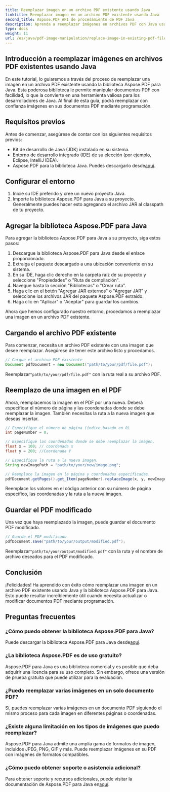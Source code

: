 ```yaml
---
title: Reemplazar imagen en un archivo PDF existente usando Java
linktitle: Reemplazar imagen en un archivo PDF existente usando Java
second_title: Aspose.PDF API de procesamiento de PDF Java
description: Aprenda a reemplazar imágenes en archivos PDF con Java usando Aspose.PDF para Java. Guía paso a paso con ejemplos de código para una sustitución de imágenes perfecta.
type: docs
weight: 11
url: /es/java/pdf-image-manipulation/replace-image-in-existing-pdf-file-using-java/
---
```


## Introducción a reemplazar imágenes en archivos PDF existentes usando Java

En este tutorial, lo guiaremos a través del proceso de reemplazar una imagen en un archivo PDF existente usando la biblioteca Aspose.PDF para Java. Esta poderosa biblioteca le permite manipular documentos PDF con facilidad, lo que la convierte en una herramienta valiosa para los desarrolladores de Java. Al final de esta guía, podrá reemplazar con confianza imágenes en sus documentos PDF mediante programación.

## Requisitos previos

Antes de comenzar, asegúrese de contar con los siguientes requisitos previos:

- Kit de desarrollo de Java (JDK) instalado en su sistema.
- Entorno de desarrollo integrado (IDE) de su elección (por ejemplo, Eclipse, IntelliJ IDEA).
-  Aspose.PDF para la biblioteca Java. Puedes descargarlo desde[aquí](https://releases.aspose.com/pdf/java/).

## Configurar el entorno

1. Inicie su IDE preferido y cree un nuevo proyecto Java.
2. Importe la biblioteca Aspose.PDF para Java a su proyecto. Generalmente puedes hacer esto agregando el archivo JAR al classpath de tu proyecto.

## Agregar la biblioteca Aspose.PDF para Java

Para agregar la biblioteca Aspose.PDF para Java a su proyecto, siga estos pasos:

1. Descargue la biblioteca Aspose.PDF para Java desde el enlace proporcionado.
2. Extraiga el paquete descargado a una ubicación conveniente en su sistema.
3. En su IDE, haga clic derecho en la carpeta raíz de su proyecto y seleccione "Propiedades" o "Ruta de compilación".
4. Navegue hasta la sección "Bibliotecas" o "Crear ruta".
5. Haga clic en el botón "Agregar JAR externos" o "Agregar JAR" y seleccione los archivos JAR del paquete Aspose.PDF extraído.
6. Haga clic en "Aplicar" o "Aceptar" para guardar los cambios.

Ahora que hemos configurado nuestro entorno, procedamos a reemplazar una imagen en un archivo PDF existente.

## Cargando el archivo PDF existente

Para comenzar, necesita un archivo PDF existente con una imagen que desee reemplazar. Asegúrese de tener este archivo listo y procedamos.

```java
// Cargue el archivo PDF existente
Document pdfDocument = new Document("path/to/your/pdf/file.pdf");
```

 Reemplazar`"path/to/your/pdf/file.pdf"` con la ruta real a su archivo PDF.

## Reemplazo de una imagen en el PDF

Ahora, reemplacemos la imagen en el PDF por una nueva. Deberá especificar el número de página y las coordenadas donde se debe reemplazar la imagen. También necesitas la ruta a la nueva imagen que deseas insertar.

```java
// Especifique el número de página (índice basado en 0)
int pageNumber = 0;

// Especifique las coordenadas donde se debe reemplazar la imagen.
float x = 100; // coordenada x
float y = 200; //Coordenada Y

// Especifique la ruta a la nueva imagen.
String newImagePath = "path/to/your/new/image.png";

// Reemplace la imagen en la página y coordenadas especificadas.
pdfDocument.getPages().get_Item(pageNumber).replaceImage(x, y, newImagePath);
```

Reemplace los valores en el código anterior con su número de página específico, las coordenadas y la ruta a la nueva imagen.

## Guardar el PDF modificado

Una vez que haya reemplazado la imagen, puede guardar el documento PDF modificado.

```java
// Guarde el PDF modificado
pdfDocument.save("path/to/your/output/modified.pdf");
```

 Reemplazar`"path/to/your/output/modified.pdf"` con la ruta y el nombre de archivo deseados para el PDF modificado.

## Conclusión

¡Felicidades! Ha aprendido con éxito cómo reemplazar una imagen en un archivo PDF existente usando Java y la biblioteca Aspose.PDF para Java. Esto puede resultar increíblemente útil cuando necesita actualizar o modificar documentos PDF mediante programación.

## Preguntas frecuentes

### ¿Cómo puedo obtener la biblioteca Aspose.PDF para Java?

 Puede descargar la biblioteca Aspose.PDF para Java desde[aquí](https://releases.aspose.com/pdf/java/).

### ¿La biblioteca Aspose.PDF es de uso gratuito?

Aspose.PDF para Java es una biblioteca comercial y es posible que deba adquirir una licencia para su uso completo. Sin embargo, ofrece una versión de prueba gratuita que puede utilizar para la evaluación.

### ¿Puedo reemplazar varias imágenes en un solo documento PDF?

Sí, puedes reemplazar varias imágenes en un documento PDF siguiendo el mismo proceso para cada imagen en diferentes páginas o coordenadas.

### ¿Existe alguna limitación en los tipos de imágenes que puedo reemplazar?

Aspose.PDF para Java admite una amplia gama de formatos de imagen, incluidos JPEG, PNG, GIF y más. Puede reemplazar imágenes en su PDF con imágenes de formatos compatibles.

### ¿Cómo puedo obtener soporte o asistencia adicional?

 Para obtener soporte y recursos adicionales, puede visitar la documentación de Aspose.PDF para Java en[aquí](https://reference.aspose.com/pdf/java/).